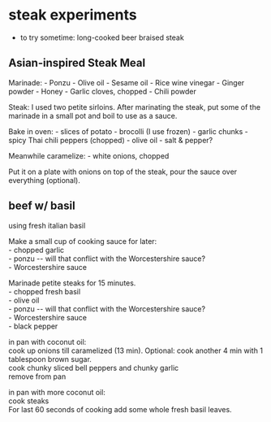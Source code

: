 # steak experiments  
  
- to try sometime: long-cooked beer braised steak  

## Asian-inspired Steak Meal

Marinade:
    - Ponzu
    - Olive oil
    - Sesame oil
    - Rice wine vinegar
    - Ginger powder
    - Honey
    - Garlic cloves, chopped
    - Chili powder

Steak:
    I used two petite sirloins. After marinating the steak, put some of the marinade in a small pot and boil to use as a sauce.

Bake in oven:
    - slices of potato
    - brocolli (I use frozen)
    - garlic chunks
    - spicy Thai chili peppers (chopped)
    - olive oil
    - salt & pepper?
  
Meanwhile caramelize:
    - white onions, chopped
   
Put it on a plate with onions on top of the steak, pour the sauce over everything (optional).
  
## beef w/ basil  
  
using fresh italian basil  
  
Make a small cup of cooking sauce for later:  
    - chopped garlic  
    - ponzu -- will that conflict with the Worcestershire sauce?  
    - Worcestershire sauce      
  
Marinade petite steaks for 15 minutes.  
    - chopped fresh basil  
    - olive oil  
    - ponzu -- will that conflict with the Worcestershire sauce?  
    - Worcestershire sauce  
    - black pepper  
          
in pan with coconut oil:  
    cook up onions till caramelized (13 min). Optional: cook another 4 min with 1 tablespoon brown sugar.  
    cook chunky sliced bell peppers and chunky garlic  
    remove from pan  
        
in pan with more coconut oil:  
    cook steaks   
    For last 60 seconds of cooking add some whole fresh basil leaves.  
  

